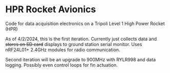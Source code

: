 # HPR Rocket Avionics
Code for data acquisition electronics on a Tripoli Level 1 High Power Rocket (HPR)

As of 4/2/2024, this is the first iteration. Currently just collects data and ~~stores on SD card~~ displays to ground station serial monitor.
Uses nRF24L01+ 2.4GHz modules for radio communication.

Second iteration will be an upgrade to 900MHz with RYLR998 and data logging. Possibly even control loops for fin actuation.
